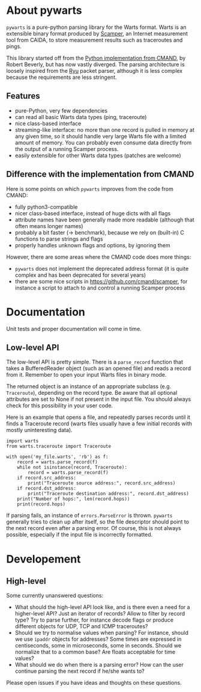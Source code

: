 # About pywarts

`pywarts` is a pure-python parsing library for the Warts format.
Warts is an extensible binary format produced by
[Scamper](http://www.caida.org/tools/measurement/scamper/), an
Internet measurement tool from CAIDA, to store measurement results
such as traceroutes and pings.

This library started off from the [Python implementation from
CMAND](https://github.com/cmand/scamper), by Robert Beverly, but has
now vastly diverged.  The parsing architecture is loosely inspired
from the [Ryu](https://osrg.github.io/ryu/) packet parser, although it
is less complex because the requirements are less stringent.

## Features

- pure-Python, very few dependencies
- can read all basic Warts data types (ping, traceroute)
- nice class-based interface
- streaming-like interface: no more than one record is pulled in
  memory at any given time, so it should handle very large Warts file
  with a limited amount of memory.  You can probably even consume data
  directly from the output of a running Scamper process.
- easily extensible for other Warts data types (patches are welcome)


## Difference with the implementation from CMAND

Here is some points on which `pywarts` improves from the code from
CMAND:

- fully python3-compatible
- nicer class-based interface, instead of huge dicts with all flags
- attribute names have been generally made more readable (although
  that often means longer names)
- probably a bit faster (→ benchmark), because we rely on (built-in) C
  functions to parse strings and flags
- properly handles unknown flags and options, by ignoring them

However, there are some areas where the CMAND code does more things:

- `pywarts` does not implement the deprecated address format (it is
  quite complex and has been deprecated for several years)
- there are some nice scripts in <https://github.com/cmand/scamper>,
  for instance a script to attach to and control a running Scamper
  process

# Documentation

Unit tests and proper documentation will come in time.

## Low-level API

The low-level API is pretty simple.  There is a `parse_record`
function that takes a BufferedReader object (such as an opened file)
and reads a record from it.  Remember to open your input Warts files
in binary mode.

The returned object is an instance of an appropriate subclass
(e.g. `Traceroute`), depending on the record type.  Be aware that all
optional attributes are set to None if not present in the input file.
You should always check for this possibility in your user code.

Here is an example that opens a file, and repeatedly parses records
until it finds a Traceroute record (warts files usually have a few
initial records with mostly uninteresting data).

```
import warts
from warts.traceroute import Traceroute

with open('my_file.warts', 'rb') as f:
    record = warts.parse_record(f)
    while not isinstance(record, Traceroute):
        record = warts.parse_record(f)
    if record.src_address:
        print("Traceroute source address:", record.src_address)
    if record.dst_address:
        print("Traceroute destination address:", record.dst_address)
    print("Number of hops:", len(record.hops))
    print(record.hops)
```

If parsing fails, an instance of `errors.ParseError` is thrown.
`pywarts` generally tries to clean up after itself, so the file
descriptor should point to the next record even after a parsing error.
Of course, this is not always possible, especially if the input file
is incorrectly formatted.

# Developement

## High-level

Some currently unanswered questions:

- What should the high-level API look like, and is there even a need
  for a higher-level API?  Just an iterator of records?  Allow to
  filter by record type?  Try to parse further, for instance decode
  flags or produce different objects for UDP, TCP and ICMP
  traceroutes?
- Should we try to normalise values when parsing?  For instance,
  should we use `ipaddr` objects for addresses?  Some times are
  expressed in centiseconds, some in microseconds, some in seconds.
  Should we normalize that to a common base?  Are floats acceptable
  for time values?
- What should we do when there is a parsing error?  How can the user
  continue parsing the next record if he/she wants to?

Please open issues if you have ideas and thoughts on these questions.
